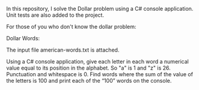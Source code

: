 In this repository, I solve the Dollar problem using a C# console application. Unit tests are also added to the project. 

For those of you who don't know the dollar problem:

Dollar Words:
 
The input file american-words.txt is attached.

Using a C# console application, give each letter in each word a numerical value equal to its position in the alphabet.  So "a" is 1 and "z" is 26.  Punctuation and whitespace is 0.  Find words where the sum of the value of the letters is 100 and print each of the “100” words on the console. 
